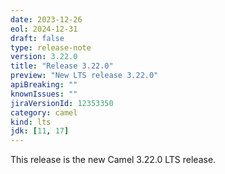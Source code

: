 ```yaml
---
date: 2023-12-26
eol: 2024-12-31
draft: false
type: release-note
version: 3.22.0
title: "Release 3.22.0"
preview: "New LTS release 3.22.0"
apiBreaking: ""
knownIssues: ""
jiraVersionId: 12353350
category: camel
kind: lts
jdk: [11, 17]
---
```


This release is the new Camel 3.22.0 LTS release.
